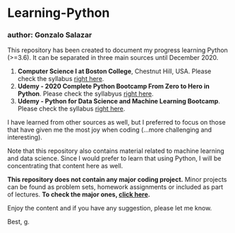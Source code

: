 # Learning-Python

### author: Gonzalo Salazar

This repository has been created to document my progress learning Python (>=3.6). It can be separated in three main sources until December 2020.

1. **Computer Science I at Boston College**, Chestnut Hill, USA. Please check the syllabus [right here](https://github.com/gonzalosc2/Learning-Python/blob/master/CS1_BostonCollege/CS1.Syllabus-Fall2020.pdf).
2. **Udemy - 2020 Complete Python Bootcamp From Zero to Hero in Python**. Please check the syllabyus [right here](https://www.udemy.com/course/complete-python-bootcamp/).
3. **Udemy - Python for Data Science and Machine Learning Bootcamp**. Please check the syllabus [right here](https://www.udemy.com/course/python-for-data-science-and-machine-learning-bootcamp/).

I have learned from other sources as well, but I preferred to focus on those that have given me the most joy when coding (...more challenging and interesting). 

Note that this repository also contains material related to machine learning and data science. Since I would prefer to learn that using Python, I will be concentrating that content here as well. 

__This repository does not contain any major coding project.__ Minor projects can be found as problem sets, homework assignments or included as part of lectures. __To check the major ones, [click here](https://github.com/gonzalosc2/Coding-Projects).__

Enjoy the content and if you have any suggestion, please let me know.

Best,
g.
